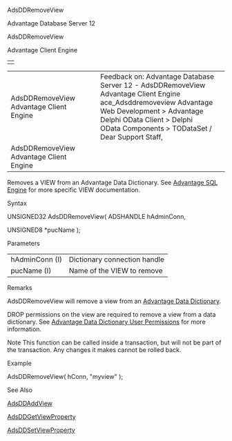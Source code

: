 AdsDDRemoveView




Advantage Database Server 12  

AdsDDRemoveView

Advantage Client Engine

|  |
| --- |
|  |

|  |  |  |  |  |
| --- | --- | --- | --- | --- |
| AdsDDRemoveView  Advantage Client Engine |  |  | Feedback on: Advantage Database Server 12 - AdsDDRemoveView Advantage Client Engine ace\_Adsddremoveview Advantage Web Development > Advantage Delphi OData Client > Delphi OData Components > TODataSet / Dear Support Staff, |  |
| AdsDDRemoveView  Advantage Client Engine |  |  |  |  |

Removes a VIEW from an Advantage Data Dictionary. See [Advantage SQL Engine](master_advantage_sql_engine.htm) for more specific VIEW documentation.

Syntax

UNSIGNED32 AdsDDRemoveView( ADSHANDLE hAdminConn,

UNSIGNED8 \*pucName );

Parameters

|  |  |
| --- | --- |
| hAdminConn (I) | Dictionary connection handle |
| pucName (I) | Name of the VIEW to remove |

Remarks

AdsDDRemoveView will remove a view from an [Advantage Data Dictionary](master_advantage_data_dictionary.htm).

DROP permissions on the view are required to remove a view from a data dictionary. See [Advantage Data Dictionary User Permissions](master_advantage_data_dictionary_user_permissions.htm) for more information.

Note This function can be called inside a transaction, but will not be part of the transaction. Any changes it makes cannot be rolled back.

Example

AdsDDRemoveView( hConn, "myview" );

See Also

[AdsDDAddView](ace_adsddaddview.htm)

[AdsDDGetViewProperty](ace_adsddgetviewproperty.htm)

[AdsDDSetViewProperty](ace_adsddsetviewproperty.htm)
